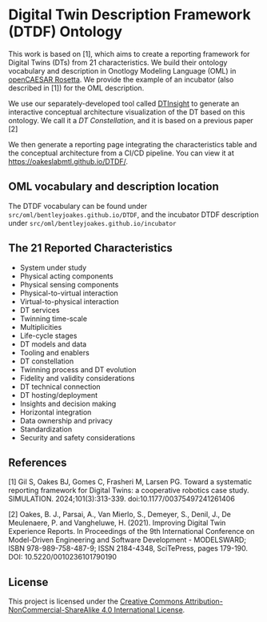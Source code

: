 # Digital Twin Description Framework (DTDF) Ontology

This work is based on [1], which aims to create a reporting framework for Digital Twins (DTs) from 21 characteristics. We build their ontology vocabulary and description in Onotlogy Modeling Language (OML) in [openCAESAR Rosetta](https://github.com/opencaesar/oml-rosetta). We provide the example of an incubator (also described in [1]) for the OML description.

We use our separately-developed tool called [DTInsight](https://github.com/oakeslabmtl/DTInsight) to generate an interactive conceptual architecture visualization of the DT based on this ontology. We call it a *DT Constellation*, and it is based on a previous paper [2]

We then generate a reporting page integrating the characteristics table and the conceptual architecture from a CI/CD pipeline. You can view it at https://oakeslabmtl.github.io/DTDF/.

## OML vocabulary and description location

The DTDF vocabulary can be found under `src/oml/bentleyjoakes.github.io/DTDF`, and the incubator DTDF description under `src/oml/bentleyjoakes.github.io/incubator`

## The 21 Reported Characteristics

- System under study
- Physical acting components
- Physical sensing components
- Physical-to-virtual interaction
- Virtual-to-physical interaction
- DT services
- Twinning time-scale
- Multiplicities
- Life-cycle stages
- DT models and data
- Tooling and enablers
- DT constellation
- Twinning process and DT evolution
- Fidelity and validity considerations
- DT technical connection
- DT hosting/deployment
- Insights and decision making
- Horizontal integration
- Data ownership and privacy
- Standardization
- Security and safety considerations

## References

[1] Gil S, Oakes BJ, Gomes C, Frasheri M, Larsen PG. Toward a systematic reporting framework for Digital Twins: a cooperative robotics case study. SIMULATION. 2024;101(3):313-339. doi:10.1177/00375497241261406

[2] Oakes, B. J., Parsai, A., Van Mierlo, S., Demeyer, S., Denil, J., De Meulenaere, P. and Vangheluwe, H. (2021). Improving Digital Twin Experience Reports. In Proceedings of the 9th International Conference on Model-Driven Engineering and Software Development - MODELSWARD; ISBN 978-989-758-487-9; ISSN 2184-4348, SciTePress, pages 179-190. DOI: 10.5220/0010236101790190

## License

This project is licensed under the 
[Creative Commons Attribution-NonCommercial-ShareAlike 4.0 International License](https://creativecommons.org/licenses/by-nc-sa/4.0/).
